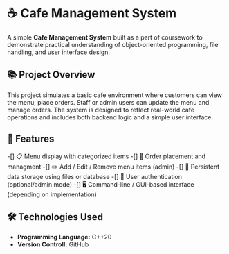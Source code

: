 # ☕ Cafe Management System

A simple **Cafe Management System** built as a part of coursework to demonstrate practical understanding of object-oriented programming, file handling, and user interface design.

## 📚 Project Overview

This project simulates a basic cafe environment where customers can view the menu, place orders. Staff or admin users can update the menu and manage orders. The system is designed to reflect real-world cafe operations and includes both backend logic and a simple user interface.

## 🚀 Features

-[] 📋 Menu display with categorized items
-[] 🛒 Order placement and managment
-[] ✏️ Add / Edit / Remove menu items (admin)
-[] 💾 Persistent data storage using files or database
-[] 👤 User authentication (optional/admin mode)
-[] 🖥️ Command-line / GUI-based interface (depending on implementation)

## 🛠️ Technologies Used

- **Programming Language:** C++20
- **Version Controll:** GitHub